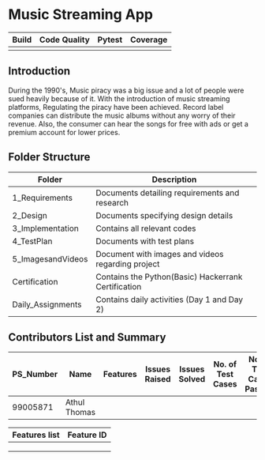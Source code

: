 # Music Streaming App

Build | Code Quality | Pytest | Coverage |
|---------|------------|-----------|---------|
|         |            |           |         |


## Introduction
During the 1990's, Music piracy was a big issue and a lot of people were sued heavily because of it. With the introduction of music streaming platforms, Regulating the piracy have been achieved. Record label companies can distribute the music albums without any worry of their revenue. Also, the consumer can hear the songs for free with ads or get a premium account for lower prices.



## Folder Structure

Folder                      | Description
----------------------------| -----------------------------------------
1_Requirements              | Documents detailing requirements and research
2_Design                    | Documents specifying design details
3_Implementation            | Contains all relevant codes 
4_TestPlan                  | Documents with test plans
5_ImagesandVideos           | Document with images and videos regarding project
Certification               | Contains the Python(Basic) Hackerrank Certification
Daily_Assignments           | Contains daily activities (Day 1 and Day 2)

## Contributors List and Summary
| PS_Number | Name | Features |Issues Raised | Issues Solved | No. of Test Cases | No. of Test Cases Passing |
|-----|-----|----|------|-----|-----|-----|
| 99005871 | Athul Thomas |  |   |  |  |  |


|Features list|  Feature ID|
|-------------|----------|
||  |
|| |
|| |
